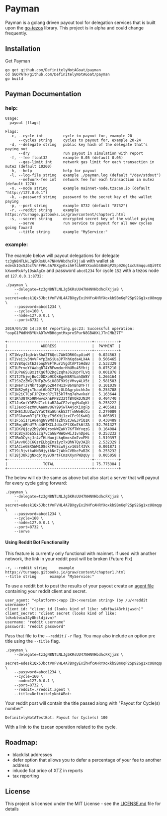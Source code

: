 # Payman

Payman is a golang driven payout tool for delegation services that is built upon the [go-tezos](https://github.com/DefinitelyNotAGoat/go-tezos) library. This project is in alpha and could change frequently. 

## Installation

Get Payman 
```
go get github.com/DefinitelyNotAGoat/payman
cd $GOPATH/github.com/DefinitelyNotAGoat/payman
go build
```

## Payman Documentation

### help:

```
Usage:
  payout [flags]

Flags:
  -c, --cycle int         cycle to payout for, example 20
      --cycles string     cycles to payout for, example 20-24
  -d, --delegate string   public key hash of the delegate that's paying out
      --dry               run payout in simulation with report
  -f, --fee float32       example 0.05 (default 0.05)
      --gas-limit int     network gas limit for each transaction in mutez (default 10200)
  -h, --help              help for payout
  -l, --log-file string   example ./payman.log (default "/dev/stdout")
      --network-fee int   network fee for each transaction in mutez (default 1270)
  -n, --node string       example mainnet-node.tzscan.io (default "http://127.0.0.1")
  -k, --password string   password to the secret key of the wallet paying
  -p, --port string       example 8732 (default "8732")
  -r, --reddit string     example https://turnage.gitbooks.io/graw/content/chapter1.html
  -s, --secret string     encrypted secret key of the wallet paying
      --serve             run service to payout for all new cycles going foward
      --title string      example "MyService:"
```

### example: 
The example below will payout delegations for delegate `tz3gN8NTLNLJg5KRsUU47NHNVHbdhcFXjjaB` with wallet sk `edesk1Qx5JbctVnFVHL4A7BXgyExihHfcAHRYXoxkbSBmKqP2Sp92Gg1xcU8mqqu4Qi9TXkXwomMxAfy19sWAgCm` and password `abcd1234` for cycle `152` with a tezos node at `127.0.0.1:8732`:
```
./payman \
    --delegate=tz3gN8NTLNLJg5KRsUU47NHNVHbdhcFXjjaB \
    --secret=edesk1Qx5JbctVnFVHL4A7BXgyExihHfcAHRYXoxkbSBmKqP2Sp92Gg1xcU8mqqu4Qi9TXkXwomMxAfy19sWAgCm \
    --password=abcd1234 \
    --cycle=160 \
    --node=127.0.0.1 \
    --port=8732 \

2019/04/20 14:30:04 reporting.go:23: Successful operation: "oopG1PWdhM8YUkADTwWBHdgmtMxproSPurN8GBAHXLJTnCMb27T"

+--------------------------------------+-----------+
|               ADDRESS                |  PAYMENT  |
+--------------------------------------+-----------+
| KT1WvyJ1qUrWzShA2T6QeL7AW4DR6GspUimM |  0.024563 |
| KT1Veiiv3NvVF4YpZmSjUaJP7hhKqda4LX4A |  0.506465 |
| KT1VBXqcStE2sonpWSFTRurzVgdtAPT5HdEU |  2.532329 |
| KT1UPrvoYfAabgBT4YRFwmdxrHhURu45Yhtj |  0.075210 |
| KT1UPe6SuBx1tKg6fD2DgEzqhaJG1UpYTLVq |  0.001878 |
| KT1TJThjwjBuCJDDXp9CQkBgeNSRYbahQW8Y |  1.266164 |
| KT1SbZzZWGj7HTpZwSiU8BT9X9jVMvy4LX5t |  2.581583 |
| KT1NeVTJYNkrtGqKy6Z84rH1zF86VBnQYFTT |  0.101039 |
| KT1N82y6jxThaot6bQC71SjGLDAgrpbchhJm |  0.253708 |
| KT1N2iCTCpFJPZtncR7iTi5kTfnq7ahwvkaY |  5.163644 |
| KT1KhU8TK59KHwvoXnEPP8232tfBVQkDJN3M |  0.404740 |
| KT1JuKotYDPZd71cUtaR2AwCE2vfggMaGgKt |  0.253222 |
| KT1JexcFezMnUAaWmvUGY99jwTA4jcKiUgFp |  2.405681 |
| KT1HE1JLUZwsVYaCTBaGUnk652TfvWWeBsCu |  2.279089 |
| KT1FGkavmRTjFtJ3pzT96XHj1zxCFc91KwKQ |  0.005051 |
| KT1F5Gi1rLAuengNV9MdTsZbVSzJwEJPiQ1K |  0.430489 |
| KT1EmjARhUY7n44HTXCLJd4cCPfXKm7k6fZA | 52.761327 |
| KT1DKVQjcy2b9yDHQrsxNWZaKY7KfTWYvqzG |  0.164084 |
| KT1CBzyabE55icq7vCaGEPWWQwHiJ1vnDpeL |  0.253232 |
| KT1BmDCykjJr4zTHLNuojLkqKmcsGm7vxEMt |  1.519397 |
| KT1AvvU63C6GzrELbgEmsiyzTxQhNTQy3AZR |  2.532329 |
| KT1ACieGEX5WM1D8skTPGScw9jxv165t43Vk |  0.001871 |
| KT19LRjvtkaHNBHjyikNn7jWbkCVBbcPaB2K |  0.253232 |
| KT18j3UkJgNxqbjmy9J9rtFCmzKXynPWDqUy |  0.005058 |
+--------------------------------------+-----------+
|                TOTAL                 | 75.775384 |
+--------------------------------------+-----------+
```

The below will do the same as above but also start a server that will payout for every cycle going forward:
```
./payman \
    --delegate=tz3gN8NTLNLJg5KRsUU47NHNVHbdhcFXjjaB \
    --secret=edesk1Qx5JbctVnFVHL4A7BXgyExihHfcAHRYXoxkbSBmKqP2Sp92Gg1xcU8mqqu4Qi9TXkXwomMxAfy19sWAgCm \
    --password=abcd1234 \
    --cycle=160 \
    --node=127.0.0.1 \
    --port=8732 \
    --serve
``` 

#### Using Reddit Bot Functionality 
This feature is currently only functional with mainnet. If used with another network, the link in your reddit post will be broken (Future Fix)
```
-r, --reddit string     example https://turnage.gitbooks.io/graw/content/chapter1.html
--title string      example "MyService:"
```
To use a reddit bot to post the results of your payout create an [agent file](https://turnage.gitbooks.io/graw/content/chapter1.html)  containing your reddit client and secret. 
```
user_agent: "<platform>:<app ID>:<version string> (by /u/<reddit username>)"
client_id: "client id (looks kind of like: sdkfbwi48rhijwsdn)"
client_secret: "client secret (looks kind of like: ldkvblwiu34y8hsldjivn)"
username: "reddit username"
password: "reddit password"
```

Pass that file to the `--reddit` / `-r` flag. You may also include an option pre title using the `--title` flag. 
```
./payman \
    --delegate=tz3gN8NTLNLJg5KRsUU47NHNVHbdhcFXjjaB \
    --secret=edesk1Qx5JbctVnFVHL4A7BXgyExihHfcAHRYXoxkbSBmKqP2Sp92Gg1xcU8mqqu4Qi9TXkXwomMxAfy19sWAgCm \
    --password=abcd1234 \
    --cycle=160 \
    --node=127.0.0.1 \
    --port=8732 \
    --reddit=./reddit.agent \
    --title=DefinitelyNotABot:

```

Your reddit post will contain the title passed along with "Payout for Cycle(s) number"
```
DefinitelyNotATestBot: Payout for Cycle(s) 100
```
With a link to the tzscan operation related to the cycle.


## Roadmap:
* blacklist addresses
* defer option that allows you to defer a percentage of your fee to another address
* inlucde fiat price of XTZ in reports
* tax reporting

## License

This project is licensed under the MIT License - see the [LICENSE.md](LICENSE.md) file for details